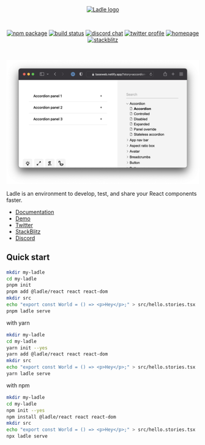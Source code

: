 <p align="center">
  <a href="https://ladle.dev" target="_blank" rel="noopener noreferrer">
    <img width="180" src="https://raw.githubusercontent.com/tajo/ladle/main/packages/website/static/img/logo-gray.svg" alt="Ladle logo">
  </a>
</p>
<br/>

<p align="center">
  <a href="https://npmjs.com/package/@ladle/react"><img src="https://img.shields.io/npm/v/@ladle/react.svg" alt="npm package"></a>
  <a href="https://github.com/tajo/ladle/actions/workflows/ci.yml"><img src="https://github.com/tajo/ladle/actions/workflows/ci.yml/badge.svg?branch=main" alt="build status"></a>
  <a href="https://discord.gg/H6FSHjyW7e"><img src="https://img.shields.io/badge/chat-discord-blue?style=flat&logo=discord" alt="discord chat"></a>
  <a href="https://twitter.com/ladlejs"><img src="https://img.shields.io/twitter/follow/ladlejs?style=social" alt="twitter profile"></a>
  <a href="https://ladle.dev"><img src="https://img.shields.io/website?url=https%3A%2F%2Fladle.dev" alt="homepage"></a>
  <a href="https://node.new/ladle"><img src="https://img.shields.io/badge/stackblitz-sandbox-orange" alt="stackblitz"></a>
</p>
<br/>

![Ladle BaseWeb](https://raw.githubusercontent.com/tajo/ladle/main/packages/website/static/img/ladle-baseweb.png)

Ladle is an environment to develop, test, and share your React components faster.

- [Documentation](https://www.ladle.dev)
- [Demo](https://baseweb.design/ladle)
- [Twitter](https://twitter.com/ladlejs)
- [StackBlitz](https://node.new/ladle)
- [Discord](https://discord.gg/H6FSHjyW7e)

## Quick start

```bash
mkdir my-ladle
cd my-ladle
pnpm init
pnpm add @ladle/react react react-dom
mkdir src
echo "export const World = () => <p>Hey</p>;" > src/hello.stories.tsx
pnpm ladle serve
```

with yarn

```bash
mkdir my-ladle
cd my-ladle
yarn init --yes
yarn add @ladle/react react react-dom
mkdir src
echo "export const World = () => <p>Hey</p>;" > src/hello.stories.tsx
yarn ladle serve
```

with npm

```bash
mkdir my-ladle
cd my-ladle
npm init --yes
npm install @ladle/react react react-dom
mkdir src
echo "export const World = () => <p>Hey</p>;" > src/hello.stories.tsx
npx ladle serve
```
